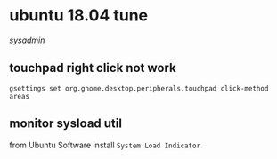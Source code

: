 # ubuntu 18.04 tune

*sysadmin*

## touchpad right click not work

```
gsettings set org.gnome.desktop.peripherals.touchpad click-method areas
```

## monitor sysload util

from Ubuntu Software install `System Load Indicator`
